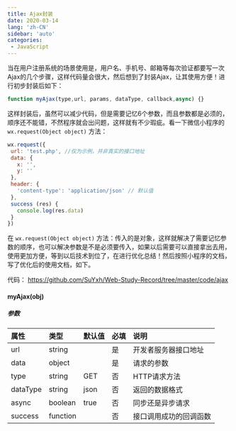 ```yaml
---
title: Ajax封装
date: 2020-03-14
lang: 'zh-CN'
sidebar: 'auto'
categories:
 - JavaScript
---
```




当在用户注册系统的场景使用是，用户名、手机号、邮箱等每次验证都要写一次Ajax的几个步骤，这样代码量会很大，然后想到了封装Ajax，让其使用方便！进行初步封装后如下：

```javascript
function myAjax(type,url, params, dataType, callback,async) {}
```

这样封装后，虽然可以减少代码，但是需要记忆6个参数，而且参数都是必须的，顺序还不能错，不然程序就会出问题，这样就有不少瑕疵。看一下微信小程序的  `wx.request(Object object)` 方法：

 ```javascript
wx.request({
  url: 'test.php', //仅为示例，并非真实的接口地址
  data: {
    x: '',
    y: ''
  },
  header: {
    'content-type': 'application/json' // 默认值
  },
  success (res) {
    console.log(res.data)
  }
})
 ```

在  `wx.request(Object object)` 方法：传入的是对象，这样就解决了需要记忆参数的顺序，也可以解决参数是不是必须要传入，如果以后需要可以直接拿出去用，使用更加方便，等到以后技术到位了，在进行优化总结！然后按照小程序的文档，写了优化后的使用文档，如下。



代码：  https://github.com/SuYxh/Web-Study-Record/tree/master/code/ajax 



#### myAjax(obj)

##### 参数

| 属性     | 类型     | 默认值 | 必填 | 说明                   |
| :------- | :------- | :----- | :--- | :--------------------- |
| url      | string   |        | 是   | 开发者服务器接口地址   |
| data     | object   |        | 是   | 请求的参数             |
| type     | string   | GET    | 否   | HTTP请求方法           |
| dataType | string   | json   | 否   | 返回的数据格式         |
| async    | boolean  | true   | 否   | 同步还是异步请求       |
| success  | function |        | 否   | 接口调用成功的回调函数 |